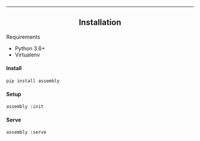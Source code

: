 
---

## <div style="text-align:center">Installation</div>

Requirements

- Python 3.6+
- Virtualenv


#### Install

    pip install assembly

#### Setup


    assembly :init


#### Serve

    assembly :serve
